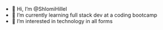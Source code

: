 - 👋 Hi, I’m @ShlomiHillel
- 🌱 I’m currently learning full stack dev at a coding bootcamp
- 👀 I’m interested in technology in all forms


<!---
ShlomiHillel/ShlomiHillel is a ✨ special ✨ repository because its `README.md` (this file) appears on your GitHub profile.
You can click the Preview link to take a look at your changes.
- 👀 I’m interested in ...
- 💞️ I’m looking to collaborate on ...
- 📫 How to reach me ...
--->
